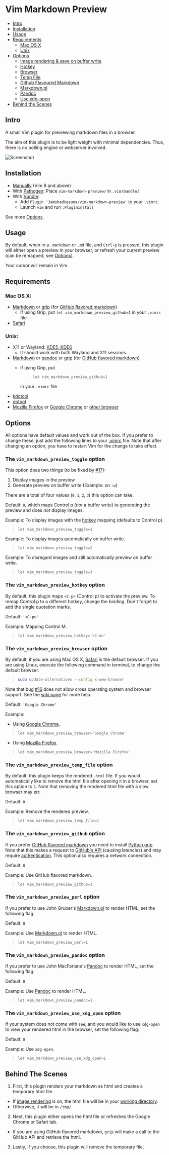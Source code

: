 Vim Markdown Preview
====================

- [Intro](#intro)
- [Installation](#installation)
- [Usage](#usage)
- [Requirements](#requirements)
  - [Mac OS X](#mac-os-x)
  - [Unix](#unix)
- [Options](#options)
  - [Image rendering & save on buffer write](#toggle)
  - [Hotkey](#hotkey)
  - [Browser](#browser)
  - [Temp File](#temp)
  - [Github Flavoured Markdown](#github)
  - [Markdown.pl](#perl)
  - [Pandoc](#pandoc)
  - [Use xdg-open](#xdg)
- [Behind the Scenes](#behind-the-scenes)

Intro
-----
A small Vim plugin for previewing markdown files in a browser.

The aim of this plugin is to be light weight with minimal dependencies. Thus, there is *no* polling engine or webserver involved.

![Screenshot](http://i.imgur.com/1hvnXwA.gif?raw=true "Preview on buffer write using Unix")

Installation
------------

* [Manually](https://opensource.com/article/20/2/how-install-vim-plugins) (Vim 8 and above)
* With [Pathogen](https://github.com/tpope/vim-pathogen): Place `vim-markdown-preview/` in `.vim/bundle/`.
* With [Vundle](https://github.com/VundleVim/Vundle.vim):
  * Add `Plugin 'JamshedVesuna/vim-markdown-preview'` to your `.vimrc`.
  * Launch `vim` and run `:PluginInstall`

See more [Options](#options).

Usage
-----

By default, when in a `.markdown` or `.md` file, and  `Ctrl-p` is pressed, this plugin will either open a preview in your browser, or refresh your current preview (can be remapped, see [Options](#options)).

Your cursor will remain in Vim.

Requirements
------------

### Mac OS X:

* [Markdown][md_lnk] or [grip][grip_lnk] (for [GitHub flavored markdown](#github))
  * If using Grip, put `let vim_markdown_preview_github=1` in your `.vimrc` file
* [Safari][safari_lnk]

### Unix:

* X11 or Wayland: [KDE5, KDE6](https://github.com/jinliu/kdotool?tab=readme-ov-file#introduction) 
  * It should work with both Wayland and X11 sessions.
* [Markdown][md_lnk] or [pandoc][pandoc_lnk] or [grip][grip_lnk] (for [GitHub flavored markdown](#github))
  * If using Grip, put
 
    >`let vim_markdown_preview_github=1` 

    in your `.vimrc` file
* [kdotool](https://github.com/jinliu/kdotool)
* [dotool](https://git.sr.ht/%7Egeb/dotool)
* [Mozilla Firefox][ff_lnk] or [Google Chrome][chrome_lnk] or [other browser](https://github.com/JamshedVesuna/vim-markdown-preview/wiki/Use-other-browser-to-preview-markdown#ubuntu-or-debian)

Options
-------
All options have default values and work out of the box. If you prefer to change these, just add the following lines to your [.vimrc](http://vim.wikia.com/wiki/Open_vimrc_file) file.
Note that after changing an option, you have to restart Vim for the change to take effect.

<a name='toggle'></a>

### The `vim_markdown_preview_toggle` option

This option does two things (to be fixed by [#17](https://github.com/JamshedVesuna/vim-markdown-preview/issues/17)):

1. Display images in the preview
2. Generate preview on buffer write (Example: on `:w`)

There are a total of four values (`0`, `1`, `2`, `3`) this option can take.

Default: `0`, which maps Control p (*not* a buffer write) to generating the preview and does *not* display images.

Example: To display images with the [hotkey](#hotkey) mapping (defaults to Control p).

>```vim
>let vim_markdown_preview_toggle=1
>```

Example: To display images automatically on buffer write.

>```vim
>let vim_markdown_preview_toggle=2
>```

Example: To disregard images and still automatically preview on buffer write.

>```vim
>let vim_markdown_preview_toggle=3
>```

<a name='hotkey'></a>

### The `vim_markdown_preview_hotkey` option

By default, this plugin maps `<C-p>` (Control p) to activate the preview. To remap Control p to a different hotkey, change the binding. Don't forget to add the single quotation marks.

Default: `'<C-p>'`

Example: Mapping Control M.

>```vim
>let vim_markdown_preview_hotkey='<C-m>'
>```

<a name='browser'></a>

### The `vim_markdown_preview_browser` option

By default, if you are using Mac OS X, [Safari][safari_lnk] is the default browser. If you are using Linux, execute the following command in terminal, to change the default browser. 

>```bash
>sudo update-alternatives --config x-www-browser
>```

Note that bug [#16](https://github.com/JamshedVesuna/vim-markdown-preview/issues/16) does not allow cross operating system and browser support. See the [wiki page](https://github.com/JamshedVesuna/vim-markdown-preview/wiki/Use-other-browser-to-preview-markdown) for more help.

Default: `'Google Chrome'`

Example: 

* Using [Google Chrome][chrome_lnk].

>```vim
>let vim_markdown_preview_browser='Google Chrome'
>```

* Using [Mozilla Firefox][ff_lnk].

>```vim
>let vim_markdown_preview_browser='Mozilla Firefox'
>```

<a name='temp'></a>

### The `vim_markdown_preview_temp_file` option

By default, this plugin keeps the rendered `.html` file. If you would automatically like to remove the html file after opening it in a browser, set this option to `1`. Note that removing the rendered html file with a slow browser may err.

Default: `0`

Example: Remove the rendered preview.

>```vim
>let vim_markdown_preview_temp_file=1
>```

<a name='github'></a>

### The `vim_markdown_preview_github` option

If you prefer [GitHub flavored markdown](https://help.github.com/articles/github-flavored-markdown/) you need to install [Python grip](https://github.com/joeyespo/grip). Note that this makes a request to [GitHub's API](https://developer.github.com/v3/markdown/) (causing latencies) and may require [authentication](https://github.com/joeyespo/grip#access). This option also requires a network connection.

Default: `0`

Example: Use GitHub flavored markdown.

>```vim
>let vim_markdown_preview_github=1
>```

<a name='perl'></a>

### The `vim_markdown_preview_perl` option
If you prefer to use John Gruber's [Markdown.pl][md_lnk] to render HTML, set the following flag:

Default: `0`

Example: Use [Markdown.pl][md_lnk] to render HTML.

>```vim
>let vim_markdown_preview_perl=1
>```

<a name='pandoc'></a>

### The `vim_markdown_preview_pandoc` option
If you prefer to use John MacFarlane's [Pandoc][pandoc_lnk] to render HTML, set the following flag:

Default: `0`

Example: Use [Pandoc][pandoc_lnk] to render HTML.

>```vim
>let vim_markdown_preview_pandoc=1
>```

<a name='xdg'></a>

### The `vim_markdown_preview_use_xdg_open` option

If your system does not come with `see`, and you would like to use `xdg-open` to view your rendered html in the browser, set the following flag:

Default: `0`

Example: Use `xdg-open`.

>```vim
>let vim_markdown_preview_use_xdg_open=1
>```

Behind The Scenes
-----------------

1. First, this plugin renders your markdown as html and creates a temporary html file.
  * If [image rendering](#toggle) is on, the html file will be in your [working directory](https://en.wikipedia.org/wiki/Working_directory).
  * Otherwise, it will be in `/tmp/`.
2. Next, this plugin either opens the html file or refreshes the Google Chrome or Safari tab.
  * If you are using GitHub flavored markdown, `grip` will make a call to the GitHub API and retrieve the html.
3. Lastly, if you choose, this plugin will remove the temporary file.

[md_lnk]: http://daringfireball.net/projects/markdown
[grip_lnk]: https://github.com/joeyespo/grip
[safari_lnk]: https://www.apple.com/safari/
[pandoc_lnk]: https://pandoc.org/
[chrome_lnk]: https://www.google.com/chrome/
[ff_lnk]: https://www.mozilla.org/firefox/
